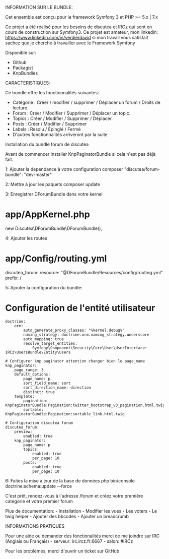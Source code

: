 INFORMATION SUR LE BUNDLE:

Cet ensemble est conçu pour le framework Symfony 3 et PHP >= 5.x | 7.x

Ce projet a été réalisé pour les besoins de discutea et IRCz qui sont en cours de construction sur Symfony3.
Ce projet est amateur, mon linkedin: https://www.linkedin.com/in/verdierdavid si mon travail vous satisfait sachez que je cherche à travailler avec le Framework Symfony

Disponible sur: 
* Github
* Packagist
* KnpBundles

CARACTERISTIQUES:

Ce bundle offre les fonctionnalités suivantes:

* Catégorie : Créer / modifier / supprimer / Déplacer un forum / Droits de lecture.
* Forum : Créer / Modifier / Supprimer / Déplacer un topic.
* Topics : Créer / Modifier / Supprimer / Déplacer
* Posts : Créer / Modifier / Supprimer
* Labels : Resolu / Épinglé / Fermé
* D'autres fonctionnalités arriveront par la suite


Installation du bundle forum de discutea

Avant de commencer installer KnpPaginatorBundle si cela n'est pas déjà fait.

1: Ajouter la dependance à votre configuration composer
    "discutea/forum-bundle": "dev-master"

2: Mettre à jour les paquets
   composer update

3: Enregistrer DForumBundle dans votre kernel
   # app/AppKernel.php
   new Discutea\DForumBundle\DForumBundle(),

4: Ajouter les routes
   # app/Config/routing.yml

   discutea_forum:
    resource: "@DForumBundle/Resources/config/routing.yml"
    prefix:   /

5: Ajouter la configuration du bundle:

# Configuration de l'entité utilisateur

    doctrine:
        orm:
            auto_generate_proxy_classes: "%kernel.debug%"
            naming_strategy: doctrine.orm.naming_strategy.underscore
            auto_mapping: true
            resolve_target_entities:
                Symfony\Component\Security\Core\User\UserInterface: IRCz\UsersBundle\Entity\Users
    
    # Configurer knp paginator attention changer bien le page_name
    knp_paginator:
        page_range: 3
        default_options:
            page_name: p
            sort_field_name: sort
            sort_direction_name: direction
            distinct: true
        template:
            pagination: KnpPaginatorBundle:Pagination:twitter_bootstrap_v3_pagination.html.twig
            sortable: KnpPaginatorBundle:Pagination:sortable_link.html.twig

    # Configuration discutea forum
    discutea_forum:
        preview:
            enabled: true
        knp_paginator:
            page_name: p
            topics:
                enabled: true
                per_page: 10
            posts:
                enabled: true
                per_page: 10
  
  6: Faites la mise à jour de la base de données
      php bin/console doctrine:schema:update --force
      
  C'est prêt, rendez-vous à l'adresse /forum et créez votre première categorie et votre premier forum
  
  Plus de documentation:
      - Installation
      - Modifier les vues
      - Les voters
      - Le twig helper
      - Ajouter des bbcodes
      - Ajouter un breadcrumb
  
  INFORMATIONS PRATIQUES
  
  Pour une aide ou demander des fonctionalités merci de me joindre sur IRC (Anglais ou Français)
    - serveur: irc.ircz.fr:6667
    - salon:   #IRCz
    
  Pour les problèmes, merci d'ouvrir un ticket sur GitHub

